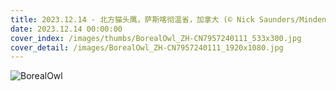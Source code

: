 ```yaml
---
title: 2023.12.14 - 北方猫头鹰，萨斯喀彻温省，加拿大 (© Nick Saunders/Minden Pictures)
date: 2023.12.14 00:00:00
cover_index: /images/thumbs/BorealOwl_ZH-CN7957240111_533x300.jpg
cover_detail: /images/BorealOwl_ZH-CN7957240111_1920x1080.jpg
---
```


![BorealOwl](/images/BorealOwl_ZH-CN7957240111_1920x1080.jpg)
